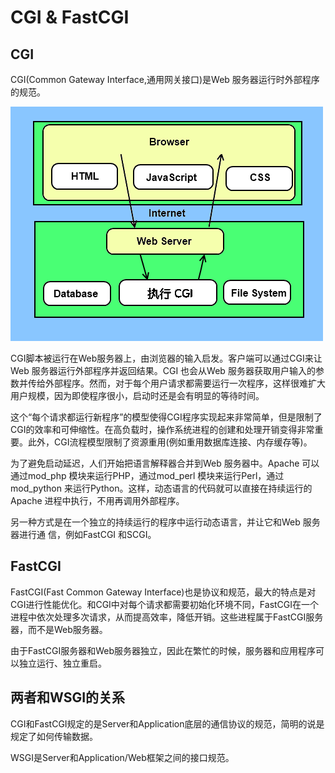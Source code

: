 # CGI & FastCGI

## CGI

CGI(Common Gateway Interface,通用网关接口)是Web 服务器运行时外部程序的规范。

![CGI构架图](../pics/Cgi01.png)

CGI脚本被运行在Web服务器上，由浏览器的输入启发。客户端可以通过CGI来让Web 服务器运行外部程序并返回结果。CGI 也会从Web 服务器获取用户输入的参数并传给外部程序。然而，对于每个用户请求都需要运行一次程序，这样很难扩大用户规模，因为即使程序很小，启动时还是会有明显的等待时间。

这个“每个请求都运行新程序”的模型使得CGI程序实现起来非常简单，但是限制了CGI的效率和可伸缩性。在高负载时，操作系统进程的创建和处理开销变得非常重要。此外，CGI流程模型限制了资源重用(例如重用数据库连接、内存缓存等)。

为了避免启动延迟，人们开始把语言解释器合并到Web 服务器中。Apache 可以通过mod_php 模块来运行PHP，通过mod_perl 模块来运行Perl，通过mod_python 来运行Python。这样，动态语言的代码就可以直接在持续运行的Apache 进程中执行，不用再调用外部程序。

另一种方式是在一个独立的持续运行的程序中运行动态语言，并让它和Web 服务器进行通
信，例如FastCGI 和SCGI。

## FastCGI

FastCGI(Fast Common Gateway Interface)也是协议和规范，最大的特点是对CGI进行性能优化。和CGI中对每个请求都需要初始化环境不同，FastCGI在一个进程中依次处理多次请求，从而提高效率，降低开销。这些进程属于FastCGI服务器，而不是Web服务器。

由于FastCGI服务器和Web服务器独立，因此在繁忙的时候，服务器和应用程序可以独立运行、独立重启。

## 两者和WSGI的关系

CGI和FastCGI规定的是Server和Application底层的通信协议的规范，简明的说是规定了如何传输数据。

WSGI是Server和Application/Web框架之间的接口规范。

